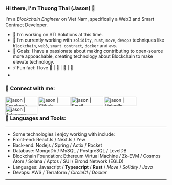 <!-- List Of Websites-->
[facebook]: https://www.facebook.com/thuongzzu/
[github]: https://github.com/JasonElke
[gmail]: mailto:thhuondnn@gmail.com
[linkedin]: https://www.linkedin.com/in/thuongth/
[telegram]: https://t.me/jr_jason

### Hi there, I'm Thuong Thai (Jason) 👋

I'm a *Blockchain Engineer* on Viet Nam, specifically a Web3 and Smart Contract Developer.
- 🔭 I’m working on STI Solutions at this time.
- 🌱 I’m currently working with `solidity`, `rust`, `move`, `devops` techniques like `blockchain`, `web3`, `smart contract`, `docker` and `aws`.
- 🥅 Goals: I have a passionate about making contributing to open-source more appoachable, creating technology about Blockchain to make elevate technology.
- ⚡ Fun fact: I love  📗 | 🔮 | 🧘 | 🐶 
- 
### 🎉 Connect with me:

[<img align="left" alt="jason | Facebook" width="100px" height="28px" src="https://img.shields.io/badge/Facebook-blue?style=for-the-badge&logo=facebook&logoColor=white" />][facebook]
[<img align="left" alt="jason | Github" width="100px" height="28px" src="https://img.shields.io/badge/Github-white?style=for-the-badge&logo=github&logoColor=black" />][github]
[<img align="left" alt="jason | Email" width="100px" height="28px" src="https://img.shields.io/badge/Gmail-red?style=for-the-badge&logo=gmail&logoColor=white" />][gmail]
[<img align="left" alt="jason | LinkedIn" width="100px" height="28px" src="https://img.shields.io/badge/Linkedin-white?style=for-the-badge&logo=linkedin&logoColor=blue" />][linkedin]
[<img align="left" alt="jason | Telegram" width="100px" height="28px" src="https://img.shields.io/badge/Telegram-blue?style=for-the-badge&logo=telegram&logoColor=white" />][telegram]

<br />
<br />

### 🎯 Languages and Tools:
---
- Some technologies i enjoy working with include:
 - Front-end: ReactJs / NextJs / Yew
 - Back-end: Nodejs / Spring / Actix / Rocket
 - Database: MongoDb / MySQL / PostgreSQL / LevelDB
 - Blockchain Foundation: Ethereum Virtual Machine / Zk-EVM / Cosmos Atom / Solana / Aptos / SUI / Elrond Network (EGLD)
 - Languages: Javascript / **Typescript** / **Rust** / *Move* / *Solidity* / *Java*
 - Devops: AWS / Terraform / *CircleCI* / *Docker*
---
<br />
<br />
